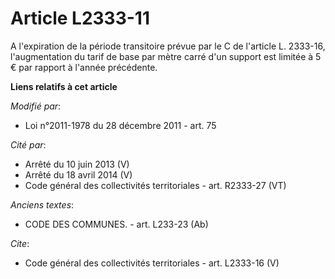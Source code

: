 # Article L2333-11

A l'expiration de la période transitoire prévue par le C de l'article L. 2333-16, l'augmentation du tarif de base par mètre
carré d'un support est limitée à 5 € par rapport à l'année précédente.

**Liens relatifs à cet article**

_Modifié par_:

  - Loi n°2011-1978 du 28 décembre 2011 - art. 75

_Cité par_:

  - Arrêté du 10 juin 2013 (V)
  - Arrêté du 18 avril 2014 (V)
  - Code général des collectivités territoriales - art. R2333-27 (VT)

_Anciens textes_:

  - CODE DES COMMUNES. - art. L233-23 (Ab)

_Cite_:

  - Code général des collectivités territoriales - art. L2333-16 (V)
